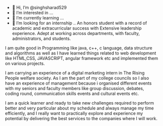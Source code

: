 - 👋 Hi, I’m @singhsharad529
- 👀 I’m interested in ...
- 🌱 I’m currently learning ...
- 💞️ I’m looking for an internship ..
An honors student with a record of academic and extracurricular success with Extensive leadership experience.
Adept at working across departments, with faculty, administrators, and students.

I am quite good in Programming like java, c++, c language, data structure and algorithms as well as 
I have learned things related to web development like HTML,CSS, JAVASCRIPT, angular framework etc and implemented them on various projects.

I am carrying an experience of a digital marketing intern in The Rising People welfare society.
As I am the part of my college councils so I also have an experience
of management because i organised different events with my seniors and faculty members like group
discussion, debates, coding round, communication skills events and cultural events etc.

I am a quick learner and ready to take new challenges required to perform better and very particular about my schedule and always manage my time efficiently,
and I really want to practically explore and experience my potential by delivering the
best services to the companies where I will work.
